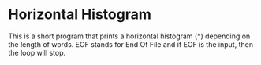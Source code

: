 # Horizontal Histogram

This is a short program that prints a horizontal histogram (*) depending on the length of words. EOF stands for End Of File and if EOF is the input, then the loop will stop.
